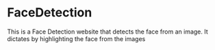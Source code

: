 # FaceDetection
This is a Face Detection website that detects the face from an image. It dictates by highlighting the face from the images
